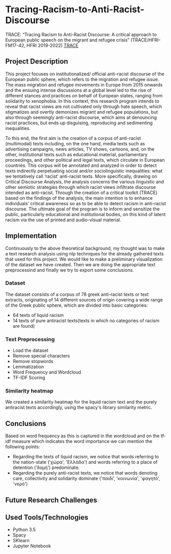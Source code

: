 # Tracing-Racism-to-Anti-Racist-Discourse
TRACE: “Tracing Racism to Anti-Racist Discourse: A critical approach to European public speech on the migrant and refugee crisis” (TRACE/HFRI-FM17-42, HFRI 2019-2022) [TRACE](https://traceprojectwiki.miraheze.org/wiki/%CE%91%CF%81%CF%87%CE%B9%CE%BA%CE%AE_%CF%83%CE%B5%CE%BB%CE%AF%CE%B4%CE%B1)

## Project Description

This project focuses on institutionalized/ official anti-racist discourse of the European public sphere, which refers to the migration and refugee issue. The mass migration and refugee movements in Europe from 2015 onwards and the ensuing intense discussions at a global level led to the rise of different stances and practices on behalf of European states, ranging from solidarity to xenophobia. In this context, this research program intends to reveal that racist views are not cultivated only through hate speech, which stigmatizes and overtly demonizes migrant and refugee populations, but also through seemingly anti-racist discourse, which aims at denouncing racist practices, but ends up disguising, reproducing and sedimenting inequalities.

To this end, the first aim is the creation of a corpus of anti-racist (multimodal) texts including, on the one hand, media texts such as advertising campaigns, news articles, TV shows, cartoons, and, on the other, institutional texts such as educational material, parliamentary proceedings, and other political and legal texts, which circulate in European countries. This corpus will be annotated and analyzed in order to detect texts indirectly perpetuating social and/or sociolinguistic inequalities: what we tentatively call ‘racist’ anti-racist texts. More specifically, drawing on Critical Discourse Analysis, the analysis concerns the various linguistic and other semiotic strategies through which racist views infiltrate discourse intended as anti-racist. Through the creation of a critical toolkit (TRACE) based on the findings of the analysis, the main intention is to enhance individuals’ critical awareness so as to be able to detect racism in anti-racist discourse. The ultimate goal of the program is to inform and sensitize the public, particularly educational and institutional bodies, on this kind of latent racism via the use of printed and audio-visual material.

## Implementation

Continuously to the above theoretical background, my thought was to make a text research analysis using nlp techniques for the already gathered texts that used for this project. We would like to make a preliminary visualization of the dataset we have created. Then we are doing the appropriate text preprocessind and finally we try to export some conclusions.

### Dataset

The dataset consists of a corpus of 78 greek anti-racist texts or text extracts, originating of 14 different sources of origin covering a wide range of the Greek public sphere, which are divided into basic categories:

- 64 texts of liquid racism
- 14 texts of pure antiracist texts(texts in which no categories of racism are found)

### Text Preprocessing

- Load the dataset
- Remove special characters
- Remove stopwords
- Lemmatization
- Word Frequency and Wordcloud
- TF-IDF Scoring

### Similarity heatmap

We created a similarity heatmap for the liquid racism text and the purely antiracist texts accordingly, using the spacy's library similarity metric. 

## Conclusions

Based on word frequency as this is captured in the wordcloud and on the tf-idf measure which indicates the word importance we can mention the following points:

- Regarding the texts of liquid racism, we notice that words referring to the nation-state ('χώρα', 'Ελλάδα') and words referring to a place of detention ('δομή') predominate.
- Regarding the purely anti-racist texts, we notice that words denoting care, collectivity and solidarity dominate ('παιδί', 'κοινωνία', 'φαγητό', 'νερό')

## Future Research Challenges


## Used Tools/Technologies

- Python 3.5
- Spacy
- SKlearn
- Jupyter Notebook
